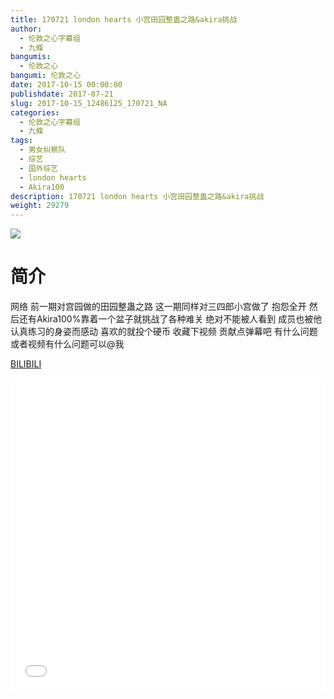 ```yaml
---
title: 170721 london hearts 小宫田园整蛊之路&akira挑战
author: 
  - 伦敦之心字幕组
  - 九條
bangumis: 
  - 伦敦之心
bangumi: 伦敦之心
date: 2017-10-15 00:00:00
publishdate: 2017-07-21
slug: 2017-10-15_12486125_170721_NA
categories: 
  - 伦敦之心字幕组
  - 九條
tags: 
  - 男女纠察队
  - 综艺
  - 国外综艺
  - london hearts
  - Akira100
description: 170721 london hearts 小宫田园整蛊之路&akira挑战
weight: 29279
---
```


![](https://i.imgur.com/61BOFyF.jpg)

# 简介  
网络
前一期对宫园做的田园整蛊之路 这一期同样对三四郎小宫做了 抱怨全开 然后还有Akira100%靠着一个盆子就挑战了各种难关 绝对不能被人看到 成员也被他认真练习的身姿而感动 喜欢的就投个硬币 收藏下视频 贡献点弹幕吧 有什么问题或者视频有什么问题可以@我

  [BILIBILI](https://www.bilibili.com/video/av12486125/)


  <iframe src="//www.bilibili.com/html/html5player.html?cid=20548769&aid=12486125" width="100%" height="500" frameborder="0" allowfullscreen="allowfullscreen"></iframe>
